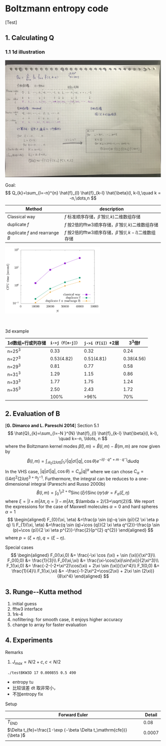 # Boltzmann entropy code
[Test]

## 1. Calculating Q

### 1.1 1d illustration

![1dIllustration](1dIllustration.jpg)

Goal:
$$
Q_{k}=\sum_{l=-n}^{n} \hat{f}_{l} \hat{f}_{k-l} \hat{\beta}(l, k-l),\quad k = -n,\dots,n
$$

| Method                          | description                                                  |
| ------------------------------- | ------------------------------------------------------------ |
| Classical way                   | $f$ 标准顺序存储，$\hat{\beta}$ 按$(l,k)$二维数组存储        |
| duplicate $f$                   | $f$ 按2倍的fftw3顺序存储，$\hat{\beta}$ 按$(l,k)$二维数组存储 |
| duplicate $f$ and rearrange $B$ | $f$ 按2倍的fftw3顺序存储，$\hat{\beta}$ 按$(l,k-l)$二维数组存储 |

<img src="1dTest.png" alt="1dtest" style="zoom:30%;" />

​	

3d example

| 1d数组+行或列存储 | `i->j（f[n-j]）` | `j->i（f[i]）`+2层 | $3^3$倍f   |
| ----------------- | ---------------- | ------------------ | ---------- |
| n=$25^3$          | 0.33             | 0.32               | 0.24       |
| n=$27^3$          | 0.53(4.82)       | 0.51(4.81)         | 0.38(4.56) |
| n=$29^3$          | 0.81             | 0.77               | 0.58       |
| n=$31^3$          | 1.29             | 1.15               | 0.86       |
| n=$33^3$          | 1.77             | 1.75               | 1.24       |
| n=$35^3$          | 2.50             | 2.43               | 1.72       |
|                   | 100%             | >96%               | 70%        |



## 2. Evaluation of B

[**G. Dimarco and L. Pareschi 2014**] Section 5.1
$$
\hat{Q}_{k}=\sum_{l=-N }^{N} \hat{f}_{l} \hat{f}_{k-l} \hat{\beta}(l, k-l), \quad k=-n, \ldots, n
$$
where the Boltzmann kernel modes $\hat{\beta}(l, m)=\hat{B}(l, m)-\hat{B}(m, m)$ are now given by 
$$
\hat{B}(l, m)=\int_{\mathcal{B}_{0}(2 \lambda \pi)} \int_{\mathbb{S}^{2}}|q| \sigma(|q|, \cos \theta) e^{-i\left(l \cdot q^{+}+m \cdot q^{-}\right)} d \omega d q
$$
In the VHS case, $|q| \sigma(|q|, \cos \theta)=C_{\alpha}|q|^{\alpha}$ where we can chose $C_{\alpha}=\left((4 \pi)^{2}(2 \lambda \pi)^{3+\alpha}\right)^{-1}$. Furthermore, the integral can be reduces to a one-dimensional integral (Pareschi and Russo 2000b)
$$
\hat{B}(l, m)=\int_{0}^{1} r^{2+\alpha} \operatorname{Sinc}(\xi r) \operatorname{Sinc}(\eta r) d r=F_{\alpha}(\xi, \eta)
$$
where $\xi=|l+m| \lambda \pi, \eta=|l-m| \lambda \pi$, $\lambda = 2/(3+\sqrt{2})$. We report the expressions for the case of Maxwell molecules $\alpha = 0$ and hard spheres $\alpha = 1$
$$
\begin{aligned} F_{0}(\xi, \eta) &=\frac{p \sin (q)-q \sin (p)}{2 \xi \eta p q} \\ F_{1}(\xi, \eta) &=\frac{q \sin (q)+\cos (q)}{2 \xi \eta q^{2}}-\frac{p \sin (p)+\cos (p)}{2 \xi \eta p^{2}}-\frac{2}{p^{2} q^{2}} \end{aligned}
$$
where $p=(\xi+\eta), q=(\xi-\eta)$.

Special cases
$$
\begin{aligned}
F_0(\xi,0) &= \frac{-\xi \cos (\xi) + \sin (\xi)}{\xi^3}\\
F_0(0,0) &= \frac{1}{3}\\
F_0(\xi,\xi) &= \frac{\xi-\cos(\xi)\sin(\xi)}{2\xi^3}\\
F_1(\xi,0)  &= \frac{-2-(-2+\xi^2)\cos(\xi) + 2\xi \sin (\xi)}{\xi^4}\\
F_1(0,0)  &= \frac{1}{4}\\
F_1(\xi,\xi) &= -\frac{-1-2\xi^2+\cos(2\xi) + 2\xi \sin (2\xi)}{8\xi^4}
\end{aligned}
$$



## 3. Runge--Kutta method

1. initial guess
2. fftw3 interface
3. 1rk-4
4. nofiltering: for smooth case, it enjoys higher accuracy
5. change to array for faster evaluation

## 4. Experiments

Remarks

1. $J_{max} = N/2 + c, c < N/2$

```
 ./testBKW3D 17 0.000855 0.5 490
```

+ entropy tu
+ 比较误差 dt 取非常小， 
+ 不加entropy fix

Setup

| Forward Euler                                                | Detail |
| ------------------------------------------------------------ | ------ |
| $T_\mathrm{END}$                                             | 0.08   |
| $\Delta t_{fe}=\frac{1-\exp (-\beta  \Delta t_\mathrm{cfe})}{\beta }$ | 0.0007 |
|                                                              |        |



